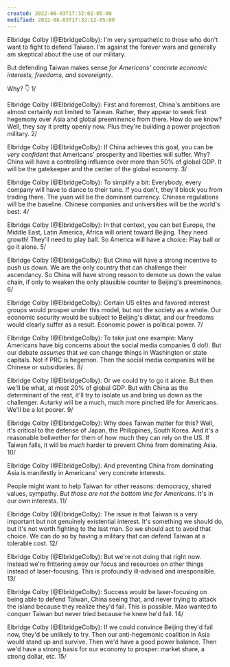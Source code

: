 ```yaml
---
created: 2022-08-03T17:32:02-05:00
modified: 2022-08-03T17:32:12-05:00
---
```


Elbridge Colby (@ElbridgeColby): I'm very sympathetic to those who don't want to fight to defend Taiwan. I'm against the forever wars and generally am skeptical about the use of our military. 

But defending Taiwan makes sense *for Americans' concrete economic interests, freedoms, and sovereignty*. 

Why? 👇 1/

Elbridge Colby (@ElbridgeColby): First and foremost, China's ambitions are almost certainly not limited to Taiwan. Rather, they appear to seek first hegemony over Asia and global preeminence from there. How do we know? Well, they say it pretty openly now. Plus they're building a power projection military. 2/

Elbridge Colby (@ElbridgeColby): If China achieves this goal, you can be *very confident* that Americans' prosperity and liberties will suffer. Why? China will have a controlling influence over more than 50% of global GDP. It will be the gatekeeper and the center of the global economy. 3/

Elbridge Colby (@ElbridgeColby): To simplify a bit: Everybody, every company will have to dance to their tune. If you don't, they'll block you from trading there. The yuan will be the dominant currency. Chinese regulations will be the baseline. Chinese companies and universities will be the world's best. 4/

Elbridge Colby (@ElbridgeColby): In that context, you can bet Europe, the Middle East, Latin America, Africa will orient toward Beijing. They need growth! They'll need to play ball. So America will have a choice: Play ball or go it alone. 5/

Elbridge Colby (@ElbridgeColby): But China will have a strong incentive to push us down. We are the only country that can challenge their ascendancy. So China will have strong reason to demote us down the value chain, if only to weaken the only plausible counter to Beijing's preeminence. 6/

Elbridge Colby (@ElbridgeColby): Certain US elites and favored interest groups would prosper under this model, but not the society as a whole. Our economic security would be subject to Beijing's diktat, and our freedoms would clearly suffer as a result. Economic power is political power. 7/

Elbridge Colby (@ElbridgeColby): To take just one example: Many Americans have big concerns about the social media companies (I do!). But our debate *assumes* that *we* can change things in Washington or state capitals. Not if PRC is hegemon. Then the social media companies will be Chinese or subsidiaries. 8/

Elbridge Colby (@ElbridgeColby): Or we could try to go it alone. But then we'll be what, at most 20% of global GDP. But with China as the determinant of the rest, it'll try to isolate us and bring us down as the challenger. Autarky will be a much, much more pinched life for Americans. We'll be a lot poorer. 9/

Elbridge Colby (@ElbridgeColby): Why does Taiwan matter for this? Well, it's critical to the defense of Japan, the Philippines, South Korea. And it's a reasonable bellwether for them of how much they can rely on the US. If Taiwan falls, it will be *much* harder to prevent China from dominating Asia. 10/

Elbridge Colby (@ElbridgeColby): And preventing China from dominating Asia is manifestly in Americans' very concrete interests. 

People might want to help Taiwan for other reasons: democracy, shared values, sympathy. *But those are not the bottom line for Americans.* It's in our own interests. 11/

Elbridge Colby (@ElbridgeColby): The issue is that Taiwan is a very important but not genuinely existential interest. It's something we should do, but it's not worth fighting to the last man. So we should act to avoid that choice. We can do so by having a military that can defend Taiwan at a tolerable cost. 12/

Elbridge Colby (@ElbridgeColby): But we're not doing that right now. Instead we're frittering away our focus and resources on other things instead of laser-focusing. This is profoundly ill-advised and irresponsible. 13/

Elbridge Colby (@ElbridgeColby): Success would be laser-focusing on being able to defend Taiwan, China seeing that, and never trying to attack the island because they realize they'd fail. This is possible. Mao wanted to conquer Taiwan but never tried because he knew he'd fail. 14/

Elbridge Colby (@ElbridgeColby): If we could convince Beijing they'd fail now, they'd be unlikely to try. Then our anti-hegemonic coalition in Asia would stand up and survive. Then we'd have a good power balance. Then we'd have a strong basis for our economy to prosper: market share, a strong dollar, etc. 15/
